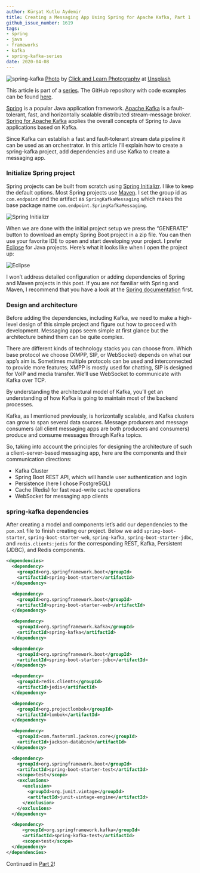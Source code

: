 ```yaml
---
author: Kürşat Kutlu Aydemir
title: Creating a Messaging App Using Spring for Apache Kafka, Part 1
github_issue_number: 1619
tags:
- spring
- java
- frameworks
- kafka
- spring-kafka-series
date: 2020-04-08
---
```


![spring-kafka](/blog/2020/04/messaging-app-spring-kafka-pt-one/banner.jpg)
[Photo](https://unsplash.com/photos/7J90Bxj-vtI) by [Click and Learn Photography](https://unsplash.com/@clickandlearnphotography) at [Unsplash](https://unsplash.com/)

This article is part of a [series](/blog/tags/spring-kafka-series/). The GitHub repository with code examples can be found [here](https://github.com/ashemez/SpringKafkaMessaging).

[Spring](https://spring.io) is a popular Java application framework. [Apache Kafka](https://kafka.apache.org) is a fault-tolerant, fast, and horizontally scalable distributed stream-message broker. [Spring for Apache Kafka](https://spring.io/projects/spring-kafka) applies the overall concepts of Spring to Java applications based on Kafka.

Since Kafka can establish a fast and fault-tolerant stream data pipeline it can be used as an orchestrator. In this article I’ll explain how to create a spring-kafka project, add dependencies and use Kafka to create a messaging app.

### Initialize Spring project

Spring projects can be built from scratch using [Spring Initializr](https://start.spring.io). I like to keep the default options. Most Spring projects use [Maven](https://maven.apache.org/). I set the group id as `com.endpoint` and the artifact as `SpringKafkaMessaging` which makes the base package name `com.endpoint.SpringKafkaMessaging`.

![Spring Initializr](/blog/2020/04/messaging-app-spring-kafka-pt-one/springinitializr.png)

When we are done with the initial project setup we press the “GENERATE” button to download an empty Spring Boot project in a zip file. You can then use your favorite IDE to open and start developing your project. I prefer [Eclipse](https://www.eclipse.org/) for Java projects. Here’s what it looks like when I open the project up:

![Eclipse](/blog/2020/04/messaging-app-spring-kafka-pt-one/eclipse_springproject.png)

I won’t address detailed configuration or adding dependencies of Spring and Maven projects in this post. If you are not familiar with Spring and Maven, I recommend that you have a look at the [Spring documentation](https://docs.spring.io/spring-framework/docs/current/reference/html/) first.

### Design and architecture

Before adding the dependencies, including Kafka, we need to make a high-level design of this simple project and figure out how to proceed with development. Messaging apps seem simple at first glance but the architecture behind them can be quite complex.

There are different kinds of technology stacks you can choose from. Which base protocol we choose (XMPP, SIP, or WebSocket) depends on what our app’s aim is. Sometimes multiple protocols can be used and interconnected to provide more features; XMPP is mostly used for chatting, SIP is designed for VoIP and media transfer. We’ll use WebSocket to communicate with Kafka over TCP.

By understanding the architectural model of Kafka, you’ll get an understanding of how Kafka is going to maintain most of the backend processes.

Kafka, as I mentioned previously, is horizontally scalable, and Kafka clusters can grow to span several data sources. Message producers and message consumers (all client messaging apps are both producers and consumers) produce and consume messages through Kafka topics.

So, taking into account the principles for designing the architecture of such a client–server-based messaging app, here are the components and their communication directions:

* Kafka Cluster
* Spring Boot REST API, which will handle user authentication and login
* Persistence (here I chose PostgreSQL)
* Cache (Redis) for fast read-write cache operations
* WebSocket for messaging app clients

### spring-kafka dependencies

After creating a model and components let’s add our dependencies to the `pom.xml` file to finish creating our project. Below we add `spring-boot-starter`, `spring-boot-starter-web`, `spring-kafka`, `spring-boot-starter-jdbc`, and `redis.clients:jedis` for the corresponding REST, Kafka, Persistent (JDBC), and Redis components.

```xml
<dependencies>
  <dependency>
    <groupId>org.springframework.boot</groupId>
    <artifactId>spring-boot-starter</artifactId>
  </dependency>

  <dependency>
    <groupId>org.springframework.boot</groupId>
    <artifactId>spring-boot-starter-web</artifactId>
  </dependency>

  <dependency>
    <groupId>org.springframework.kafka</groupId>
    <artifactId>spring-kafka</artifactId>
  </dependency>

  <dependency>
    <groupId>org.springframework.boot</groupId>
    <artifactId>spring-boot-starter-jdbc</artifactId>
  </dependency>

  <dependency>
    <groupId>redis.clients</groupId>
    <artifactId>jedis</artifactId>
  </dependency>

  <dependency>
    <groupId>org.projectlombok</groupId>
    <artifactId>lombok</artifactId>
  </dependency>

  <dependency>
    <groupId>com.fasterxml.jackson.core</groupId>
    <artifactId>jackson-databind</artifactId>
  </dependency>

  <dependency>
    <groupId>org.springframework.boot</groupId>
    <artifactId>spring-boot-starter-test</artifactId>
    <scope>test</scope>
    <exclusions>
      <exclusion>
        <groupId>org.junit.vintage</groupId>
        <artifactId>junit-vintage-engine</artifactId>
      </exclusion>
    </exclusions>
  </dependency>

  <dependency>
      <groupId>org.springframework.kafka</groupId>
      <artifactId>spring-kafka-test</artifactId>
      <scope>test</scope>
  </dependency>
</dependencies>
```

Continued in [Part 2](/blog/2020/04/messaging-app-spring-kafka-pt-two/)!
